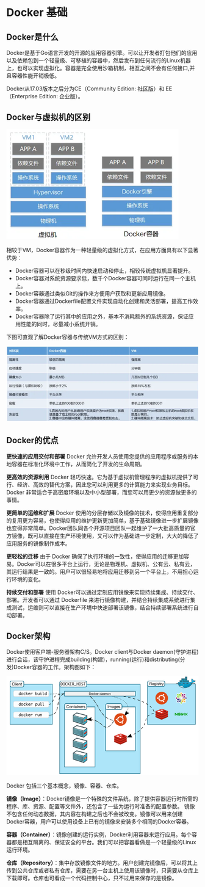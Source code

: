 # Docker 基础
## Docker是什么

Docker是基于Go语言开发的开源的应用容器引擎。可以让开发者打包他们的应用以及依赖包到一个轻量级、可移植的容器中，然后发布到任何流行的Linux机器上，也可以实现虚拟化。容器是完全使用沙箱机制，相互之间不会有任何接口,并且容器性能开销极低。

Docker从17.03版本之后分为CE（Community Edition: 社区版）和 EE（Enterprise Edition: 企业版）。

## Docker与虚拟机的区别

![img](.\img\docker与虚拟机区别.png)

相较于VM，Docker容器作为一种轻量级的虚拟化方式，在应用方面具有以下显著优势：

- Docker容器可以在秒级时间内快速启动和停止，相较传统虚拟机显著提升。
- Docker容器对系统资源要求低，数千个Docker容器可同时运行在同一个主机上。
- Docker容器通过类似Git的操作来方便用户获取和更新应用镜像。
- Docker容器通过Dockerfile配置文件实现自动化创建和灵活部署，提高工作效率。
- Docker容器除了运行其中的应用之外，基本不消耗额外的系统资源，保证应用性能的同时，尽量减小系统开销。

下图可直观了解Docker容器与传统VM方式的区别：

![img](.\img\docker与vm对比.png)

## Docker的优点

**更快速的应用交付和部署** Docker 允许开发人员使用您提供的应用程序或服务的本地容器在标准化环境中工作，从而简化了开发的生命周期。

**更高效的资源利用** Docker 轻巧快速。它为基于虚拟机管理程序的虚拟机提供了可行、经济、高效的替代方案，因此您可以利用更多的计算能力来实现业务目标。Docker 非常适合于高密度环境以及中小型部署，而您可以用更少的资源做更多的事情。

**更简单的运维和扩展** Docker 使用的分层存储以及镜像的技术，使得应用重复部分的复用更为容易，也使得应用的维护更新更加简单，基于基础镜像进一步扩展镜像也变得非常简单。Docker团队同各个开源项目团队一起维护了一大批高质量的官方镜像，既可以直接在生产环境使用，又可以作为基础进一步定制，大大的降低了应用服务的镜像制作成本。

**更轻松的迁移** 由于 Docker 确保了执行环境的一致性，使得应用的迁移更加容易。Docker可以在很多平台上运行，无论是物理机、虚拟机、公有云、私有云，其运行结果是一致的。用户可以很轻易地将应用迁移到另一个平台上，不用担心运行环境的变化。

**持续交付和部署** 使用 Docker可以通过定制应用镜像来实现持续集成、持续交付、部署。开发者可以通过 Dockerfile 来进行镜像构建，并结合持续集成系统进行集成测试，运维则可以直接在生产环境中快速部署该镜像，结合持续部署系统进行自动部署。

## Docker架构

Docker使用客户端-服务器架构C/S。Docker client与Docker daemon(守护进程)进行会话，该守护进程完成building(构建)，running(运行)和distributing(分发)Docker容器的工作。架构图如下：

![img](.\img\docker架构.png)

Docker 包括三个基本概念，镜像、容器、仓库。

**镜像（Image）**：Docker镜像是一个特殊的文件系统，除了提供容器运行时所需的程序、库、资源、配置等文件外，还包含了一些为运行时准备的配置参数。 镜像不包含任何动态数据，其内容在构建之后也不会被改变。镜像可以用来创建Docker容器，用户可以使用设备上已有的镜像来安装多个相同的Docker容器。

**容器（Container）**：镜像创建的运行实例，Docker利用容器来运行应用。每个容器都是相互隔离的、保证安全的平台。我们可以把容器看做是一个轻量级的Linux运行环境。

**仓库（Repository）**：集中存放镜像文件的地方。用户创建完镜像后，可以将其上传到公共仓库或者私有仓库，需要在另一台主机上使用该镜像时，只需要从仓库上下载即可。仓库也可看成一个代码控制中心，只不过用来保存的是镜像。




